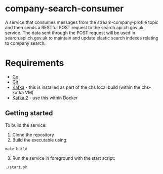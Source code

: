 # company-search-consumer
A service that consumes messages from the stream-company-profile topic and then sends a RESTful POST request to the search.api.ch.gov.uk service. The data sent through the POST request will be used in search.api.ch.gov.uk to maintain and update elastic search indexes relating to company search.

Requirements
=============

- [Go](https://golang.org/doc/install)
- [Git](https://git-scm.com/downloads)
- [Kafka](https://kafka.apache.org/) - this is installed as part of the chs local build (within the chs-kafka VM)
- [Kafka 2](https://companieshouse.atlassian.net/wiki/spaces/DEV/pages/563806512/Setting+up+Kafka+2+on+Docker+for+Mac+for+use+on+chs-dev) - use this within Docker

Getting started
--------------
To build the service:
 1. Clone the repository
 2. Build the executable using:
 ```shell
 make build
 ```
 3. Run the service in foreground with the start script:
 ```shell
 ./start.sh
 ```